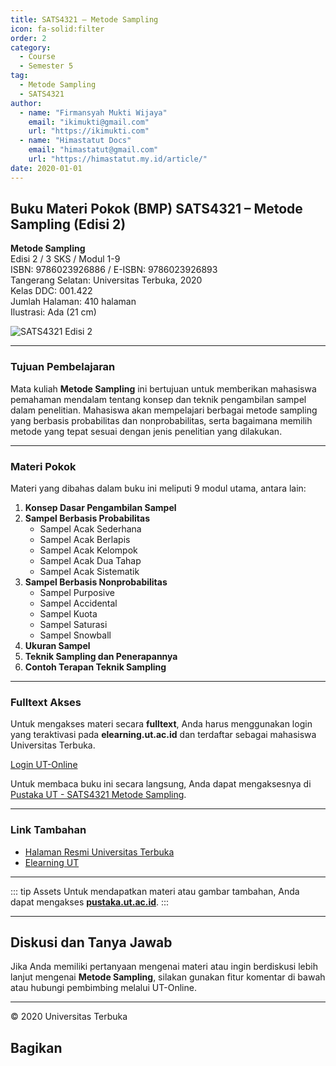 ```yaml
--- 
title: SATS4321 – Metode Sampling
icon: fa-solid:filter
order: 2
category:
  - Course
  - Semester 5
tag:
  - Metode Sampling
  - SATS4321
author:
  - name: "Firmansyah Mukti Wijaya"
    email: "ikimukti@gmail.com"
    url: "https://ikimukti.com"
  - name: "Himastatut Docs"
    email: "himastatut@gmail.com"
    url: "https://himastatut.my.id/article/"
date: 2020-01-01
--- 
```


## Buku Materi Pokok (BMP) SATS4321 – Metode Sampling (Edisi 2)

**Metode Sampling**  
Edisi 2 / 3 SKS / Modul 1-9  
ISBN: 9786023926886 / E-ISBN: 9786023926893  
Tangerang Selatan: Universitas Terbuka, 2020  
Kelas DDC: 001.422  
Jumlah Halaman: 410 halaman  
Ilustrasi: Ada (21 cm)

![SATS4321 Edisi 2](https://pustaka.ut.ac.id/lib/wp-content/uploads/2020/09/SATS432102.jpg)

--- 

### Tujuan Pembelajaran

Mata kuliah **Metode Sampling** ini bertujuan untuk memberikan mahasiswa pemahaman mendalam tentang konsep dan teknik pengambilan sampel dalam penelitian. Mahasiswa akan mempelajari berbagai metode sampling yang berbasis probabilitas dan nonprobabilitas, serta bagaimana memilih metode yang tepat sesuai dengan jenis penelitian yang dilakukan.

--- 

### Materi Pokok

Materi yang dibahas dalam buku ini meliputi 9 modul utama, antara lain:

1. **Konsep Dasar Pengambilan Sampel**
2. **Sampel Berbasis Probabilitas**
   - Sampel Acak Sederhana
   - Sampel Acak Berlapis
   - Sampel Acak Kelompok
   - Sampel Acak Dua Tahap
   - Sampel Acak Sistematik
3. **Sampel Berbasis Nonprobabilitas**
   - Sampel Purposive
   - Sampel Accidental
   - Sampel Kuota
   - Sampel Saturasi
   - Sampel Snowball
4. **Ukuran Sampel**
5. **Teknik Sampling dan Penerapannya**
6. **Contoh Terapan Teknik Sampling**

--- 

### Fulltext Akses

Untuk mengakses materi secara **fulltext**, Anda harus menggunakan login yang teraktivasi pada **elearning.ut.ac.id** dan terdaftar sebagai mahasiswa Universitas Terbuka.

[Login UT-Online](http://elearning.ut.ac.id)

Untuk membaca buku ini secara langsung, Anda dapat mengaksesnya di [Pustaka UT - SATS4321 Metode Sampling](https://pustaka.ut.ac.id/lib/sats4321-metode-sampling-edisi-2/).

--- 

### Link Tambahan

- [Halaman Resmi Universitas Terbuka](https://www.ut.ac.id)
- [Elearning UT](http://elearning.ut.ac.id)

--- 

::: tip Assets
Untuk mendapatkan materi atau gambar tambahan, Anda dapat mengakses **[pustaka.ut.ac.id](https://pustaka.ut.ac.id)**.
:::

--- 

## Diskusi dan Tanya Jawab

Jika Anda memiliki pertanyaan mengenai materi atau ingin berdiskusi lebih lanjut mengenai **Metode Sampling**, silakan gunakan fitur komentar di bawah atau hubungi pembimbing melalui UT-Online.

--- 

<footer>
  <p>© 2020 Universitas Terbuka</p>
</footer>


## Bagikan
<Share colorful />
<GitContributors />
<GitChangelog />